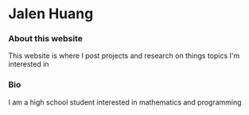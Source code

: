 # Jalen Huang
### About this website
This website is where I post projects and research on things topics I'm interested in
### Bio
I am a high school student interested in mathematics and programming
